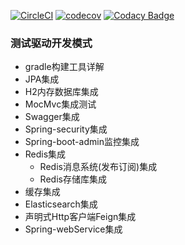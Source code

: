 [![CircleCI](https://circleci.com/gh/2345free/gs-tdd.svg?style=svg)](https://circleci.com/gh/2345free/gs-tdd)
[![codecov](https://codecov.io/gh/2345free/gs-tdd/branch/master/graph/badge.svg)](https://codecov.io/gh/2345free/gs-tdd)
[![Codacy Badge](https://api.codacy.com/project/badge/Grade/ee3c29b4164d4ce090170fa1da5a80dc)](https://www.codacy.com/app/2345free/gs-tdd?utm_source=github.com&amp;utm_medium=referral&amp;utm_content=2345free/gs-tdd&amp;utm_campaign=Badge_Grade)

### 测试驱动开发模式
- gradle构建工具详解
- JPA集成
- H2内存数据库集成
- MocMvc集成测试
- Swagger集成
- Spring-security集成
- Spring-boot-admin监控集成
- Redis集成
  - Redis消息系统(发布订阅)集成
  - Redis存储库集成
- 缓存集成
- Elasticsearch集成
- 声明式Http客户端Feign集成
- Spring-webService集成